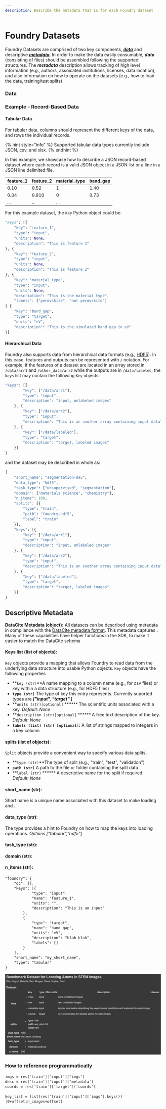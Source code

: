```yaml
---
description: Describe the metadata that is for each Foundry dataset
---
```


# Foundry Datasets

Foundry Datasets are comprised of two key components, [_**data**_](foundry-datasets.md#data) and descriptive [_**metadata**_](foundry-datasets.md#descriptive-metadata). In order to make the data easily consumable, _**data**_ (consisting of files) should be assembled following the supported structures. The _**metadata**_ description allows tracking of high level information (e.g.,  authors, assoicated institutions, licenses, data location), and also information on how to operate on the datasets (e.g., how to load the data, training/test splits)

### **Data**

### Example - Record-Based Data

#### **Tabular Data**

For tabular data, columns should represent the different keys of the data, and rows the individual records.

{% hint style="info" %}
Supported tabular data types currently include JSON, csv, and xlsx.
{% endhint %}

In this example, we showcase how to describe a JSON record-based dataset where each record is a valid JSON object in a JSON list or a line in a JSON line delimited file.

| **feature\_1** | **feature\_2** | **material\_type** | band\_gap |
| -------------- | -------------- | ------------------ | --------- |
| 0.10           | 0.52           | 1                  | 1.40      |
| 0.34           | 0.910          | 0                  | 0.73      |
| ...            | ...            | ...                |           |

For this example dataset, the `Key` Python object could be: &#x20;

```python
"keys": [{
	"key": "feature_1",
	"type": "input",
	"units": None,
	"description": "This is feature 1"
}, {
	"key": "feature_2",
	"type": "input",
	"units": None,
	"description": "This is feature 2"
}, {
	"key": "material_type",
	"type": "input",
	"units": None,
	"description": "This is the material type",
	"labels": ["perovskite", "not perovskite"]
} {
	"key": "band_gap",
	"type": "target",
	"units": "eV",
	"description": "This is the simulated band gap in eV"
}]
```

#### Hierarchical Data

Foundry also supports data from hierarchical data formats (e.g., [HDF5](https://www.h5py.org)). In this case, features and outputs can be represented with `/` notation. For example, if the features of a dataset are located in an array stored in `/data/arr1` and `/other_data/arr2` while the outputs are in `/data/labeled`, the `keys` list may contain the following `Key` objects:

```javascript
"keys": [{
		"key": ["/data/arr1"],
		"type": "input",
		"description": "input, unlabeled images"
	}, {
		"key": ["/data/arr2"],
		"type": "input",
		"description": "This is an another array containing input data"
	}, {
		"key": ["/data/labeled"],
		"type": "target",
		"description": "target, labeled images"
	}]
}
```

and the dataset may be described in whole as:

```python
{
	"short_name": "segmentation-dev",
	"data_type": "hdf5",
	"task_type": ["unsupervised", "segmentation"],
	"domain": ["materials science", "chemistry"],
	"n_items": 100,
	"splits": [{
		"type": "train",
		"path": "foundry.hdf5",
		"label": "train"
	}],
	"keys": [{
		"key": ["/data/arr1"],
		"type": "input",
		"description": "input, unlabeled images"
	}, {
		"key": ["/data/arr2"],
		"type": "input",
		"description": "This is an another array containing input data"
	}, {
		"key": ["/data/labeled"],
		"type": "target",
		"description": "target, labeled images"
	}]
}
```

## Descriptive Metadata

**DataCite Metadata (object):** All datasets can be described using metadata in compliance with the [DataCite metadata format](https://schema.datacite.org). This metadata captures . Many of these capabilities have helper functions in the SDK, to make it easier to match the DataCite schema

#### **Keys list (list of objects):**&#x20;

`Key` objects provide a mapping that allows Foundry to read data from the underlying data structure into usable Python objects. `Key` objects have the following properties

* **`key (str)`**A name mapping to a column name (e.g., for csv files) or key within a data structure (e.g., for HDF5 files)
* **`type (str)`** The type of key this entry represents. Currently suported types are _**\["input", "target" ]**_
* **`units (str)[optional]` **_****_ The scientific units associated with a key. _Default: None_
* **`description (str)[optional]` **_****_ A free text description of the key. _Default: None_
* **`labels (list) (str) [optional]`:** A list of strings mapped to integers in a key column

#### **splits (**list of objects**):**

&#x20;`Split` objects provide a convenient way to specify various data splits.

* **`type (str)`**The type of split (e.g., "train", "test", "validation")
* **`path (str)`** A path to the file or folder containing the split data
* **`label (str)` **_****_ A descriptive name for the split if required. _Default: None_

#### **short\_name (str):**&#x20;

Short name is a unique name associated with this dataset to make loading and .&#x20;

#### **data\_type (str):**&#x20;

The type provides a hint to Foundry on how to map the keys into loading operations. _Options \["tabular","hdf5"]_

#### **task\_type (str):**

#### **domain (str):**

#### **n\_items (str):**

```
"foundry": {
	"dc": {},
	"keys": [{
			"type": "input",
			"name": "feature_1",
			"units": "",
			"description": "This is an input"
		},
		{
			"type": "target",
			"name": "band_gap",
			"units": "eV",
			"description": "blah blah",
			"labels": []
		}
	],
	"short_name": "my_short_name",
	"type": "tabular"
}
```



![This is what f looks like when printed in a notebook. This table details the dataset's keys (a key can be thought of as a column head in tabular data) with their type (input or target), filter, units, description, and classes where applicable; the dataset's splits (train, test, validate, etc); data\_type (hdf5, tabular, etc); shortname; task\_type (ML task such as supervised or unsupervised); scientific domain; and n\_items (the number of items in the data).](../.gitbook/assets/metadata.png)

### How to reference programmatically

```
imgs = res['train']['input']['imgs']
desc = res['train']['input']['metadata']
coords = res['train']['target']['coords']

key_list = list(res['train']['input']['imgs'].keys())[0+offset:n_images+offset]
```
